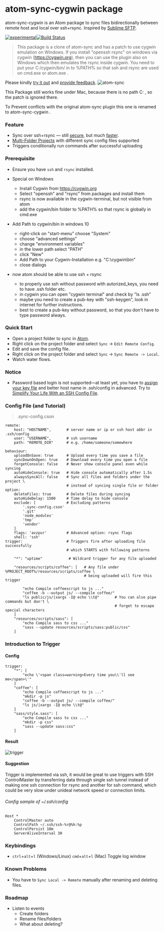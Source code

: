 # atom-sync-cygwin package

atom-sync-cygwin is an Atom package to sync files bidirectionally between remote host and local over ssh+rsync.
Inspired by [Sublime SFTP](http://wbond.net/sublime_packages/sftp).

[![experimental](http://badges.github.io/stability-badges/dist/experimental.svg)](http://github.com/badges/stability-badges)[![Build Status](https://travis-ci.org/dingjie/atom-sync.svg?branch=master)](https://travis-ci.org/dingjie/atom-sync)


> This package is a clone of atom-sync and has a patch to use cygwin emulation on Windows.
If you install "openssh rsync" on windows via cygwin (https://cygwin.org),
then you can use the plugin also on Windows which then emulates the rsync inside cygwin.
You need to put your C:/cygwin/bin/ in to %PATH% so that ssh and rsync are used on cmd.exe or atom.exe .

Please kindly [try it out](http://atom.io/packages/atom-sync-cygwin)
and [provide feedback](https://github.com/ayurmedia/atom-sync-cygwin/issues/new).
![atom-sync](https://cloud.githubusercontent.com/assets/586262/8085519/2b63a7c4-0fc3-11e5-930a-685b09fe7af3.gif)

This Package still works fine under Mac, because there is no path C: , so the patch is ignored there.

To Prevent conflicts with the original atom-sync plugin this one is renamed to atom-sync-cygwin .

### Feature ###
* Sync over ssh+rsync — still [secure](http://www.sakana.fr/blog/2008/05/07/securing-automated-rsync-over-ssh/),
but much [faster](http://stackoverflow.com/questions/20244585/what-is-the-difference-between-scp-and-rsync).
* [Multi-Folder Projects](http://blog.atom.io/2015/04/15/multi-folder-projects.html) with different sync config files supported
* Triggers conditionally run commands after successful uploading

### Prerequisite ###
* Ensure you have `ssh` and `rsync` installed.

* Special on Windows
  * Install Cygwin from https://cygwin.org
  * Select "openssh" and "rsync" from packages and install them
  * rsync is now available in the cygwin-terminal, but not visible from atom
  * add the cygwin/bin folder to %PATH% so that rsync is globally in cmd.exe

* Add Path to cygwin/bin in windows 10
  * right-click on "start-menu" choose "System"
  * choose "advanced settings"
  * change "environment variables"
  * in the lower path select "PATH"
  * click "New"
  * Add Path to your Cygwin-Installation e.g. "C:\cygwin\bin"
  * close dialogs

* now atom should be able to use ssh + rsync
  * to properly use ssh without password with autorized_keys, you need to have .ssh folder etc.
  * in cygwin you can open "cygwin terminal" and check by "ls .ssh"
  * maybe you need to create a pub-key with "ssh-keygen", look in internet for further instructions.
  * best to create a pub-key without password, so that you don't have to type password always.


### Quick Start ###
* Open a project folder to sync in [Atom](http://atom.io).
* Right click on the project folder and select `Sync` -> `Edit Remote Config`.
* Edit and save the config file.
* Right click on the project folder and select `Sync` -> `Sync Remote -> Local`.
* Watch water flows.

### Notice ###
* Password based login is not supported—at least yet, you have to [assign your key file](https://www.linode.com/docs/security/use-public-key-authentication-with-ssh) and better host name in .ssh/config in advanced. Try to [Simplify Your Life With an SSH Config File](http://nerderati.com/2011/03/17/simplify-your-life-with-an-ssh-config-file/).

### Config File (and Tutorial) ###
> .sync-config.cson

```
remote:
    host: "HOSTNAME",       # server name or ip or ssh host abbr in .ssh/config
    user: "USERNAME",       # ssh username
    path: "REMOTE_DIR"      # e.g. /home/someone/somewhere

behaviour:
    uploadOnSave: true      # Upload every time you save a file
    syncDownOnOpen: true    # Download every time you open a file
    forgetConsole: false    # Never show console panel even while syncing
    autoHideConsole: true   # Hide console automatically after 1.5s
    alwaysSyncAll: false    # Sync all files and folders under the project \
                            # instead of syncing single file or folder
option:
    deleteFiles: true       # Delete files during syncing
    autoHideDelay: 1500     # Time delay to hide console
    exclude: [              # Excluding patterns
        '.sync-config.cson'
        '.git'
        'node_modules'
        'tmp'
        'vendor'
    ]
    flags: 'avzpur'         # Advanced option: rsync flags
    shell: 'ssh'
trigger:                    # Triggers fire after uploading file successfully
                            # which STARTS with following patterns

    "*": "uptime"            # Wildcard trigger for any file uploaded

    "resources/scripts/coffee": [   # Any file under %PROJECT_ROOT%/resources/scripts/coffee \
                                    # being uploaded will fire this trigger

        "echo Compile coffeescript to js ..."
        "coffee -b --output js/ --compile coffee/"
        "ls public/js/|xargs -I@ echo \\t@"       # You can also pipe commands but don't \
                                                  # forget to escape special characters
    ]
    "resources/scripts/sass": [
        "echo Compile sass to css ..."
        "sass --update resources/scripts/sass:public/css"
    ]
```

### Introduction to Trigger ###
#### Config ####
```
trigger:
    "*": [
        "echo \'<span class=warning>Every time you\\'ll see me</span>\'"
    ]
    "coffee": [
        "echo Compile coffeescript to js ..."
        "mkdir -p js"
        "coffee -b --output js/ --compile coffee/"
        "ls js/|xargs -I@ echo \\t@"
    ]
    "sass/style.sass": [
        "echo Compile sass to css ..."
        "mkdir -p css"
        "sass --update sass:css"
    ]
```
#### Result ####
![trigger](https://cloud.githubusercontent.com/assets/586262/14584004/a2cf2872-0466-11e6-9908-5f035a8b4e46.gif)

#### Suggestion ####
Trigger is implemented via ssh, it would be great to use triggers with SSH ControlMaster by transferring data through single ssh tunnel instead of making one ssh connection for rsync and another for ssh command, which could be very slow under unideal network speed or connection limits.

###### Config sample of ~/.ssh/config ######

```
Host *
    ControlMaster auto
    ControlPath ~/.ssh/ssh-%r@%h:%p
    ControlPersist 10m
    ServerAliveInterval 30
```


### Keybindings ###
* `ctrl`+`alt`+`l` (Windows/Linux) `cmd`+`alt`+`l` (Mac) Toggle log window

### Known Problems ###
* You have to `Sync Local -> Remote` manually after renaming and deleting files.

### Roadmap ###
* Listen to events
  * Create folders
  * Rename files/folders
  * What about deleting?
